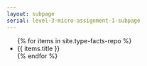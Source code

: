 ```yaml
---
layout: subpage
serial: level-3-micro-assignment-1-subpage
---
```

<ul>
{% for items in site.type-facts-repo %}
	<li>{{ items.title }}</li>
{% endfor %}
</ul>